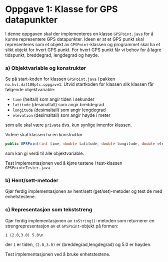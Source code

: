 # Oppgave 1: Klasse for GPS datapunkter

I denne oppgaven skal der implementeres en klasse `GPSPoint.java` for å kunne representere GPS datapunkter. Ideen er at et GPS punkt skal representeres som et objekt av `GPSPoint`-klassen og programmet skal ha et slikt objekt for hvert GPS punkt. For hvert GPS punkt får vi behov for å lagre tidspunkt, breddegrad, lengdegrad og høyde.

### a) Objektvariable og konstruktør

Se på start-koden for klassen `GPSPoint.java` i pakken `no.hvl.dat100ptc.oppgave1`. Utvid startkoden for klassen slik klassen får følgende objektvariable:

-	`time` (heltall) som angir tiden i sekunder
-	`latitude` (desimaltall) som angir breddegrad
-	`longitude` (desimaltall) som angir lengdegrad
- `elevation` (desimaltall) som angir høyde i meter

som alle skal være `private` dvs. kun synlige innenfor klassen.

Videre skal klassen ha en *konstruktør*

```java
public GPSPoint(int time, double latitude, double longitude, double elevation)
```

som kan gi verdi til alle objektvariable.

Test implementasjonen ved å kjøre testene i test-klassen `GPSPointeTester.java`

### b) Hent/sett-metoder

Gjør ferdig implementasjonen av hent/sett (get/set)-metoder og test de med enhetstestene.

### c) Representasjon som tekststreng

Gjør ferdig implementasjonen av `toString()`-metoden som returnerer en strengrepresentasjon av et `GPSPoint`-objekt på formen:

`1 (2.0,3.0) 5.0\n`

der `1` er tiden, `(2.0,3.0)` er (breddegrad,lengdegrad) og 5.0 er høyden.

Test implementasjonen ved å bruke enhetstestene.
